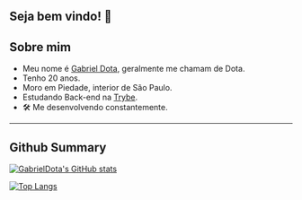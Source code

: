## Seja bem vindo! 👋

## Sobre mim
- Meu nome é [Gabriel Dota](https://www.linkedin.com/in/gabriel-dota-dev/), geralmente me chamam de Dota.
- Tenho 20 anos.
- Moro em Piedade, interior de São Paulo.
- Estudando Back-end na [Trybe](https://www.betrybe.com/).
- 🛠️ Me desenvolvendo constantemente.

---

## Github Summary

[![GabrielDota's GitHub stats](https://github-readme-stats.vercel.app/api?username=GabrielDota&include_all_commits=true)](https://github.com/GabrielDota?tab=repositories)

[![Top Langs](https://github-readme-stats.vercel.app/api/top-langs/?username=GabrielDota)](https://github.com/GabrielDota?tab=repositories)
